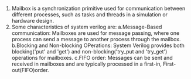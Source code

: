 1. Mailbox is a synchronization primitive used for communication between different processes, such as tasks and threads in a simulation or hardware design.
2. Some characteristics of system verilog are:
  a.Message-Based communication: Mailboxes are used for message passing, where one process can send a message to another process through 
  the mailbox.
  b.Blocking and Non-blocking OPerations: System Verilog provides both blocking('put' and 'get') and non-blocking('try_put and 'try_get') 
 operations for mailboxes.
  c.FIFO order: Messages can be sent and received in mailboxes and are typically processed in a first-in, First-out(FIFO)order.
